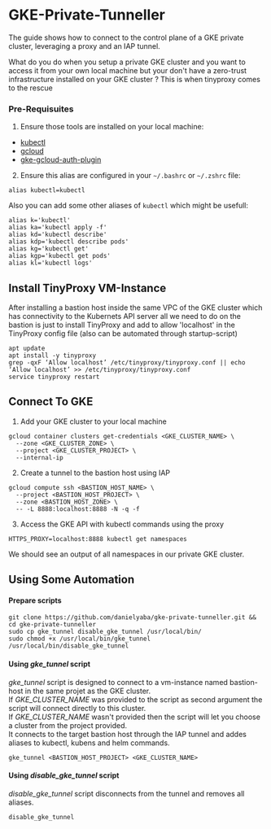 # GKE-Private-Tunneller
The guide shows how to connect to the control plane of a GKE private cluster, leveraging a proxy and an IAP tunnel.  

What do you do when you setup a private GKE cluster and you want to access it from your own local machine but your don't have a zero-trust infrastructure installed on your GKE cluster ?
This is when tinyproxy comes to the rescue

### Pre-Requisuites
1. Ensure those tools are installed on your local machine:
  * [kubectl](https://cloud.google.com/kubernetes-engine/docs/how-to/cluster-access-for-kubectl)
  * [gcloud](https://cloud.google.com/sdk/docs/install)
  * [gke-gcloud-auth-plugin](https://cloud.google.com/kubernetes-engine/docs/how-to/cluster-access-for-kubectl)

2. Ensure this alias are configured in your `~/.bashrc` or `~/.zshrc` file:
```
alias kubectl=kubectl
```
Also you can add some other aliases of `kubectl` which might be usefull:
```
alias k='kubectl'
alias ka='kubectl apply -f'
alias kd='kubectl describe'
alias kdp='kubectl describe pods'
alias kg='kubectl get'
alias kgp='kubectl get pods'
alias kl='kubectl logs'
```



## Install TinyProxy VM-Instance
After installing a bastion host inside the same VPC of the GKE cluster which has connectivity to the Kubernets API server all we need to do on the bastion is just to install TinyProxy and add to allow 'localhost' in the TinyProxy config file (also can be automated through startup-script)

```
apt update
apt install -y tinyproxy
grep -qxF ‘Allow localhost’ /etc/tinyproxy/tinyproxy.conf || echo ‘Allow localhost’ >> /etc/tinyproxy/tinyproxy.conf
service tinyproxy restart
```

## Connect To GKE
1.  Add your GKE cluster to your local machine
```
gcloud container clusters get-credentials <GKE_CLUSTER_NAME> \
  --zone <GKE_CLUSTER_ZONE> \
  --project <GKE_CLUSTER_PROJECT> \
  --internal-ip
``` 

2. Create a tunnel to the bastion host using IAP
```
gcloud compute ssh <BASTION_HOST_NAME> \
  --project <BASTION_HOST_PROJECT> \
  --zone <BASTION_HOST_ZONE> \
  -- -L 8888:localhost:8888 -N -q -f
```

3. Access the GKE API with kubectl commands using the proxy  
```
HTTPS_PROXY=localhost:8888 kubectl get namespaces
```
We should see an output of all namespaces in our private GKE cluster.  

## Using Some Automation
#### Prepare scripts
```
git clone https://github.com/danielyaba/gke-private-tunneller.git && cd gke-private-tunneller
sudo cp gke_tunnel disable_gke_tunnel /usr/local/bin/
sudo chmod +x /usr/local/bin/gke_tunnel /usr/local/bin/disable_gke_tunnel
```

#### Using _gke_tunnel_ script
_gke_tunnel_ script is designed to connect to a vm-instance named bastion-host in the same projet as the GKE cluster.  
If _GKE_CLUSTER_NAME_ was provided to the script as second argument the script will connect directly to this cluster.  
If _GKE_CLUSTER_NAME_ wasn't provided then the script will let you choose a cluster from the project provided.  
It connects to the target bastion host through the IAP tunnel and addes aliases to kubectl, kubens and helm commands.  

```
gke_tunnel <BASTION_HOST_PROJECT> <GKE_CLUSTER_NAME>
```

#### Using _disable_gke_tunnel_ script
_disable_gke_tunnel_ script disconnects from the tunnel and removes all aliases.  
```
disable_gke_tunnel
```